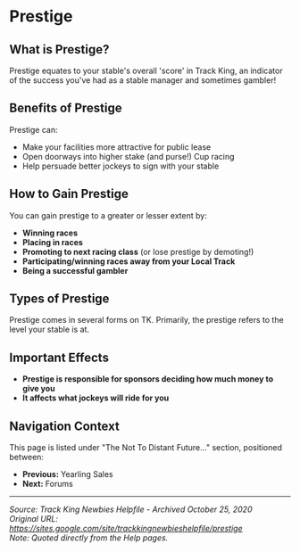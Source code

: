 # Prestige

## What is Prestige?

Prestige equates to your stable's overall 'score' in Track King, an indicator of the success you've had as a stable manager and sometimes gambler! 

## Benefits of Prestige

Prestige can:
- Make your facilities more attractive for public lease
- Open doorways into higher stake (and purse!) Cup racing
- Help persuade better jockeys to sign with your stable

## How to Gain Prestige

You can gain prestige to a greater or lesser extent by:

- **Winning races**
- **Placing in races**
- **Promoting to next racing class** (or lose prestige by demoting!)
- **Participating/winning races away from your Local Track**
- **Being a successful gambler**

## Types of Prestige

Prestige comes in several forms on TK. Primarily, the prestige refers to the level your stable is at. 

## Important Effects

- **Prestige is responsible for sponsors deciding how much money to give you**
- **It affects what jockeys will ride for you**

## Navigation Context
This page is listed under "The Not To Distant Future..." section, positioned between:
- **Previous:** Yearling Sales
- **Next:** Forums

---
*Source: Track King Newbies Helpfile - Archived October 25, 2020*  
*Original URL: https://sites.google.com/site/trackkingnewbieshelpfile/prestige*  
*Note: Quoted directly from the Help pages.*
